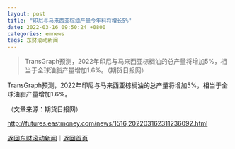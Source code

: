 ```yaml
---
layout: post
title: "印尼与马来西亚棕油产量今年料将增长5%"
date: 2022-03-16 09:50:24 +0800
categories: emnews
tags: 东财滚动新闻
---
```

> TransGraph预测，2022年印尼与马来西亚棕榈油的总产量将增加5%，相当于全球油脂产量增加1.6%。（期货日报网）

<p>TransGraph预测，2022年印尼与马来西亚棕榈油的总产量将增加5%，相当于全球油脂产量增加1.6%。</p><p class="em_media">（文章来源：期货日报网）</p>

<http://futures.eastmoney.com/news/1516,202203162311236092.html>

[返回东财滚动新闻](//finews.withounder.com/emnews/)｜[返回首页](//finews.withounder.com/)